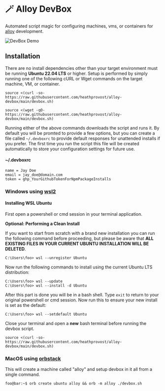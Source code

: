 # 🪄 Alloy DevBox
Automated script magic for configuring machines, vms, or containers
for [alloy](https://github.com/StullerInc/alloy) development.

![DevBox Demo](../assets/devbox-demo.gif?raw=true)

## Installation

There are no install dependencies other than your target environment must be running **Ubuntu 22.04 LTS**
or higher. Setup is performed by simply running one of the following cURL or Wget commands on the target machine, VM, or container.

```shell
source <(curl -so- https://raw.githubusercontent.com/heathprovost/alloy-devbox/main/devbox.sh)
```

```shell
source <(wget -qO- https://raw.githubusercontent.com/heathprovost/alloy-devbox/main/devbox.sh)
```

Running either of the above commands downloads the script and runs it. By default you will be promted to provide a few options, but you 
can create a file called `~/.devboxrc` to provide default responses for unattended installs if you prefer. The first time you run the script
this file will be created automatically to store your configuration settings for future use.

#### ~/.devboxrc

```env
name = Jay Doe
email = jay_doe@domain.com
token = ghp_YourGithubTokenForNpmPackageInstalls
```

### Windows using [wsl2](https://learn.microsoft.com/en-us/windows/wsl/install)

#### Installing WSL Ubuntu

First open a powershell or cmd session in your terminal application.

**Optional: Performing a Clean Install** 

If you want to start from scratch with a brand new installation you can run the following command before
proceeding, but please be aware that **ALL EXISTING FILES IN YOUR CURRENT UBUNTU INSTALLATION WILL BE DELETED**.

```shell
C:\Users\foo> wsl --unregister Ubuntu
```

Now run the following commands to install using the current Ubuntu LTS distribution:

```shell
C:\Users\foo> wsl --update
C:\Users\foo> wsl --install -d Ubuntu
```

After this part is done you will be in a bash shell. Type `exit` to return to your original powershell 
or cmd session. Now run this to ensure your new install is set as the default:

```shell
C:\Users\foo> wsl --setdefault Ubuntu
```

Close your terminal and open a **new** bash terminal before running the devbox script.

```shell
source <(curl -so- https://raw.githubusercontent.com/heathprovost/alloy-devbox/main/devbox.sh)
```

### MacOS using [orbstack](https://orbstack.dev)

This will create a machine called "alloy" and setup devbox in it all from a single command.

```console
foo@bar:~$ orb create ubuntu alloy && orb -m alloy ./devbox.sh
```
